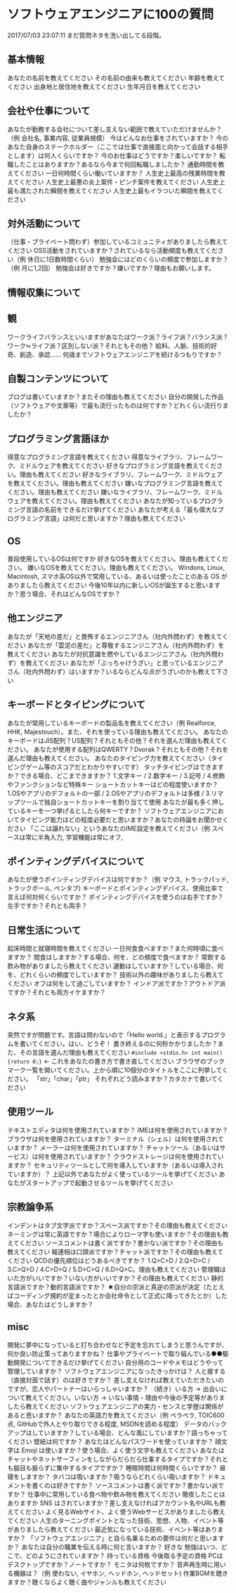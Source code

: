 # ソフトウェアエンジニアに100の質問
2017/07/03 23:07:11 まだ質問ネタを洗い出してる段階。

## 基本情報
あなたの名前を教えてください
その名前の由来も教えてください
年齢を教えてください
出身地と居住地を教えてください
生年月日を教えてください

## 会社や仕事について
あなたが勤務する会社について差し支えない範囲で教えていただけませんか？（例 会社名, 事業内容, 従業員規模）
今はどんなお仕事をされていますか？
今のあなた自身のステークホルダー（ここでは仕事で直接面と向かって会話する相手とします）は何人くらいですか？
今のお仕事はどうですか？楽しいですか？
転職したことはありますか？あるなら今まで何回転職しましたか？
通勤時間を教えてください
一日何時間くらい働いていますか？
人生史上最高の残業時間を教えてください
人生史上最悪の炎上案件・ピンチ案件を教えてください
人生史上最も満たされた瞬間を教えてください
人生史上最もイラついた瞬間を教えてください

## 対外活動について
（仕事・プライベート問わず）参加しているコミュニティがありましたら教えてください
OSS活動をされていますか？されているなら活動頻度も教えてください（例 休日に1日数時間くらい）
勉強会にはどのくらいの頻度で参加しますか？（例 月に1,2回）
勉強会は好きですか？嫌いですか？理由もお願いします。

## 情報収集について

## 観
ワークライフバランスといいますがあなたはワーク派？ライフ派？バランス派？ワーク≒ライフ派？区別しない派？それともその他？
給料、人脈、技術的好奇、創造、承認……
何歳までソフトウェアエンジニアを続けるつもりですか？

## 自製コンテンツについて
ブログは書いていますか？またその理由も教えてください
自分の開発した作品（ソフトウェアや文章等）で最も流行ったものは何ですか？どれくらい流行りましたか？

## プログラミング言語ほか
得意なプログラミング言語を教えてください
得意なライブラリ、フレームワーク、ミドルウェアを教えてください
好きなプログラミング言語を教えてください。理由も教えてください
好きなライブラリ、フレームワーク、ミドルウェアを教えてください。理由も教えてください
嫌いなプログラミング言語を教えてください。理由も教えてください
嫌いなライブラリ、フレームワーク、ミドルウェアを教えてください。理由も教えてください
あなたが知っているプログラミング言語の名前をできるだけ挙げてください
あなたが考える「最も偉大なプログラミング言語」は何だと思いますか？理由も教えてください

## OS
普段使用しているOSは何ですか
好きなOSを教えてください。理由も教えてください。
嫌いなOSを教えてください。理由も教えてください。
Windons, Linux, Macintosh, スマホ系OS以外で常用している、あるいは使ったことのある OS がありましたら教えてください
今後10年以内に新しいOSが誕生すると思いますか？思う場合、それはどんなOSですか？

## 他エンジニア
あなたが「天地の差だ」と畏怖するエンジニアさん（社内外問わず）を教えてください
あなたが「雲泥の差だ」と尊敬するエンジニアさん（社内外問わず）を教えてください
あなたが対抗意識を燃やしているエンジニアさん（社内外問わず）を教えてください
あなたが「ぶっちゃけうざい」と思っているエンジニアさん（社内外問わず）はいますか？いるならどんな点がうざいのかも教えて下さい

## キーボードとタイピングについて
あなたが常用しているキーボードの製品名を教えてください（例 Realforce, HHK, Majestouch）。また、それを使っている理由も教えてください。
あなたのキーボードはJIS配列？US配列？それともその他？それを選んだ理由も教えてください。
あなたが使用する配列はQWERTY？Dvorak？それともその他？それを選んだ理由も教えてください。
あなたのタイピング力を教えてください（タイピングゲーム等のスコアだとわかりやすいです）
タッチタイピングはできますか？できる場合、どこまできますか？ 1.文字キー / 2.数字キー / 3.記号 / 4.修飾やファンクションなど特殊キー
ショートカットキーはどの程度使いますか？ 1.OSやアプリのデフォルトの一部  / 2.OSやアプリのデフォルトは多様 / 3.リマップツールで独自ショートカットキーを割り当てて使用
あなたが最も多く押しているキーを一つ挙げるとしたら何キーですか？
ソフトウェアエンジニアにおいてタイピング能力はどの程度必要だと思いますか？あなたの持論をお聞かせください
「ここは譲れない」というあなたのIME設定を教えてください（例 スペースは常に半角入力, 学習機能は常にオフ, 

## ポインティングデバイスについて
あなたが使うポインティングデバイスは何ですか？（例 マウス, トラックパッド, トラックボール, ペンタブ)
キーボードとポインティングデバイス、使用比率で言えば何対何くらいですか？
ポインティングデバイスを使うのは右手ですか？左手ですか？それとも両手？

## 日常生活について
起床時間と就寝時間を教えてください
一日何食食べますか？また何時頃に食べますか？
間食はしますか？する場合、何を、どの頻度で食べますか？
常飲する飲み物がありましたら教えてください
運動はしていますか？している場合、何を、どれくらいの頻度でしていますか？
技術以外の趣味がありましたら教えてください
オフは何をして過ごしていますか？
インドア派ですか？アウトドア派ですか？それとも両方イケますか？

## ネタ系
突然ですが問題です。言語は問わないので「Hello world.」と表示するプログラムを書いてください。はい、どうぞ！
書き終えるのに何秒かかりましたか？また、その言語を選んだ理由も教えてください
`#include <stdio.h> int main(){return 0;}` ← これをあなたの書き方で書き直してください
ブラウザのブックマーク一覧を開いてください。上から順に10個分のタイトルをここに列挙してください。
「str」「char」「ptr」 それぞれどう読みますか？カタカナで書いてください

## 使用ツール
テキストエディタは何を使用されていますか？
IMEは何を使用されていますか？
ブラウザは何を使用されていますか？
ターミナル（シェル）は何を使用されていますか？
メーラーは何を使用されていますか？
チャットツール（あるいはサービス）は何を使用されていますか？
クラウドストレージは何を使用されていますか？
セキュリティツールとして何を導入していますか（あるいは導入されていますか）？
上記以外であなたがよく使っているツールを挙げてください
あなたがスタートアップで起動させるツールを挙げてください

## 宗教論争系
インデントはタブ文字派ですか？スペース派ですか？その理由も教えてください
ネーミングは常に英語ですか？場合によりローマ字も使いますか？その理由も教えてください
ソースコメントは書く派ですか？書かない派ですか？その理由も教えてください
報連相は口頭派ですか？チャット派ですか？その理由も教えてください
QCDの優先順位はどうあるべきですか？ 1.Q>C>D / 2.Q>D>C / 3.C>Q>D / 4.C>D>Q / 5.D>C>Q / 6.D>Q>C。理由も教えてください
管理職はいた方がいいですか？いない方がいいですか？その理由も教えてください
静的言語派ですか？動的言語派ですか？
★自分の宗派と真逆の宗派が決定（たとえばコーディング規約が定まったとか会社命令として正式に降ってきたとか）した場合、あなたはどうしますか？

## misc
開発に夢中になっていると打ち合わせなど予定を忘れてしまうと思うんですが、何か良い防止策ってありますかね？
仕事やプライベートで取り組んでいる●●駆動開発についてできるだけ挙げてください
自分用のコードやメモはどうやって管理していますか？
ソフトウェアエンジニアになったきっかけは？
人と接する（直接対面で話す）のは好きですか？
差し支えなければ教えていただきたいのですが、恋人やパートナーはいらっしゃいますか？
（続き）いる方 → 出会いについて教えてください。いない方 → いない事情・理由や今後の予定等がありましたら教えてください
ソフトウェアエンジニアの実力・センスと学歴は関係があると思いますか？
あなたの英語力を教えてください（例 ペラペラ, TOIC600点, GitHubで外人とやり取りできる程度, MSDNを読める程度）
データのバックアップはしていますか？している場合、どんな風にしていますか？語っちゃってください
壁紙は何ですか？
あなたはどんなパスワードを使っていますか？
顔文字は Emoji は使いますか？使う場合、よく使う文字も教えてください
あなたはチャットやネットサーフィンをしながらだらだら仕事するタイプですか？それとも脇目も振らずに集中するタイプですか？
睡眠時間は何時間くらいですか？
昼寝をしますか？
タバコは吸いますか？吸うならどれくらい吸いますか？
ドキュメントを書くのは好きですか？
ソースコメントは書く派ですか？書かない派ですか？
仕事中に常用している食べ物や飲み物を教えてください
徹夜したことはありますか
SNS はされていますか？差し支えなければアカウント名やURLも教えてください
よく見るWebサイト、よく使うWebサービスがありましたら教えてください
人生のターニングポイントとなった技術、思想、人物、イベント等がありましたら教えてください
最近気になっている技術、イベント等はありますか？
「ソフトウェアエンジニア」と自ら名乗るための要件は何だと思いますか？
あなたは自分の職業を伝える時に何と言いますか？
好きな
勉強はいつ、どこで、どのようにされていますか？
持っている資格
今後取る予定の資格
PCはデスクトップですか？ノートですか？
モニタは何枚ですか？
音声再生時に用いる機器は？（例 使わない, イヤホン, ヘッドホン, ヘッドセット)
作業BGMを聴きますか？聴くならよく聴く曲やジャンルも教えてください
